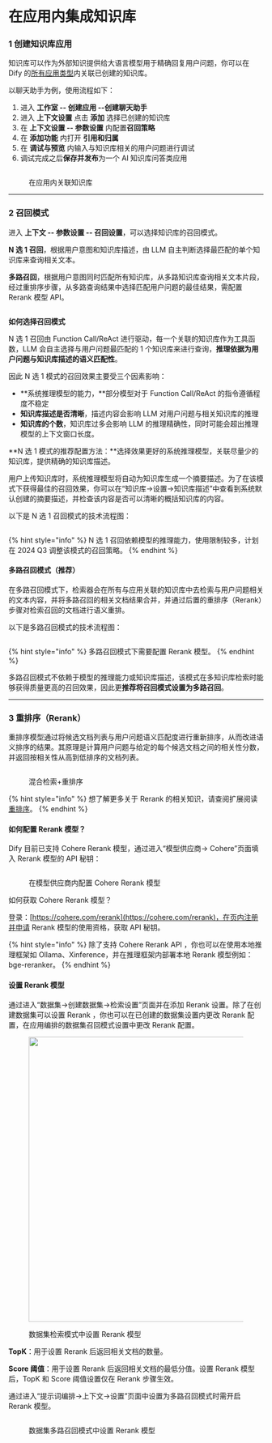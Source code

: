 # 在应用内集成知识库

### 1 创建知识库应用

知识库可以作为外部知识提供给大语言模型用于精确回复用户问题，你可以在 Dify 的[所有应用类型](../application-design/#application\_type)内关联已创建的知识库。

以聊天助手为例，使用流程如下：

1. 进入 **工作室 -- 创建应用 --创建聊天助手**
2. 进入 **上下文设置** 点击 **添加** 选择已创建的知识库
3. 在 **上下文设置 -- 参数设置** 内配置**召回策略**
4. 在 **添加功能** 内打开 **引用和归属**&#x20;
5. 在 **调试与预览** 内输入与知识库相关的用户问题进行调试
6. 调试完成之后**保存并发布**为一个 AI 知识库问答类应用

<figure><img src="../../.gitbook/assets/image (187).png" alt=""><figcaption><p>在应用内关联知识库</p></figcaption></figure>

***

### 2 召回模式

进入 **上下文 -- 参数设置 -- 召回设置**，可以选择知识库的召回模式。

**N 选 1 召回**，根据用户意图和知识库描述，由 LLM 自主判断选择最匹配的单个知识库来查询相关文本。

**多路召回**，根据用户意图同时匹配所有知识库，从多路知识库查询相关文本片段，经过重排序步骤，从多路查询结果中选择匹配用户问题的最佳结果，需配置 Rerank 模型 API。

<figure><img src="../../.gitbook/assets/image (189).png" alt=""><figcaption></figcaption></figure>

**如何选择召回模式**

N 选 1 召回由  Function Call/ReAct 进行驱动，每一个关联的知识库作为工具函数，LLM 会自主选择与用户问题最匹配的 1 个知识库来进行查询，**推理依据为用户问题与知识库描述的语义匹配性**。

因此 N 选 1 模式的召回效果主要受三个因素影响：

* **系统推理模型的能力，**部分模型对于 Function Call/ReAct 的指令遵循程度不稳定
* **知识库描述是否清晰**，描述内容会影响 LLM 对用户问题与相关知识库的推理
* **知识库的个数**，知识库过多会影响 LLM 的推理精确性，同时可能会超出推理模型的上下文窗口长度。

**N 选 1 模式的推荐配置方法：**选择效果更好的系统推理模型，关联尽量少的知识库，提供精确的知识库描述。

用户上传知识库时，系统推理模型将自动为知识库生成一个摘要描述。为了在该模式下获得最佳的召回效果，你可以在“知识库->设置->知识库描述”中查看到系统默认创建的摘要描述，并检查该内容是否可以清晰的概括知识库的内容。

以下是 N 选 1 召回模式的技术流程图：

<figure><img src="../../.gitbook/assets/image (190).png" alt=""><figcaption></figcaption></figure>

{% hint style="info" %}
N 选 1 召回依赖模型的推理能力，使用限制较多，计划在 2024 Q3 调整该模式的召回策略。
{% endhint %}

#### 多路召回模式（推荐） <a href="#duo-lu-zhao-hui-mo-shi" id="duo-lu-zhao-hui-mo-shi"></a>

在多路召回模式下，检索器会在所有与应用关联的知识库中去检索与用户问题相关的文本内容，并将多路召回的相关文档结果合并，并通过后置的重排序（Rerank）步骤对检索召回的文档进行语义重排。

以下是多路召回模式的技术流程图：

<figure><img src="https://docs.dify.ai/~gitbook/image?url=https%3A%2F%2F1288284732-files.gitbook.io%2F%7E%2Ffiles%2Fv0%2Fb%2Fgitbook-x-prod.appspot.com%2Fo%2Fspaces%252FCdDIVDY6AtAz028MFT4d%252Fuploads%252Fgit-blob-9bb237ea9a2b4cc09637e951e696d5b52eb31033%252Fimage.png%3Falt%3Dmedia&#x26;width=768&#x26;dpr=4&#x26;quality=100&#x26;sign=0790e257848b5e6c45ce226109aa1c2f5d54bae1c04d1e14dec9fa6a46bdee17" alt=""><figcaption></figcaption></figure>

{% hint style="info" %}
多路召回模式下需要配置 Rerank 模型。
{% endhint %}

多路召回模式不依赖于模型的推理能力或知识库描述，该模式在多知识库检索时能够获得质量更高的召回效果，因此更**推荐将召回模式设置为多路召回**。

***

### 3 重排序（Rerank）

重排序模型通过将候选文档列表与用户问题语义匹配度进行重新排序，从而改进语义排序的结果。其原理是计算用户问题与给定的每个候选文档之间的相关性分数，并返回按相关性从高到低排序的文档列表。

<figure><img src="../../.gitbook/assets/image (128).png" alt=""><figcaption><p>混合检索+重排序</p></figcaption></figure>

{% hint style="info" %}
想了解更多关于 Rerank 的相关知识，请查阅扩展阅读[重排序](integrate\_knowledge\_within\_application.md#zhong-pai-xu-rerank)。
{% endhint %}

#### 如何配置 Rerank 模型？

Dify 目前已支持 Cohere Rerank 模型，通过进入“模型供应商-> Cohere”页面填入 Rerank 模型的 API 秘钥：

<figure><img src="../../.gitbook/assets/image (112).png" alt=""><figcaption><p>在模型供应商内配置 Cohere Rerank 模型</p></figcaption></figure>

如何获取 Cohere Rerank 模型？

登录：[https://cohere.com/rerank](https://cohere.com/rerank)，在页内注册并申请 Rerank 模型的使用资格，获取 API 秘钥。

{% hint style="info" %}
除了支持 Cohere Rerank API ，你也可以在使用本地推理框架如 Ollama、Xinference，并在推理框架内部署本地 Rerank 模型例如： bge-reranker。
{% endhint %}

#### 设置 Rerank 模型

通过进入“数据集->创建数据集->检索设置”页面并在添加 Rerank 设置。除了在创建数据集可以设置 Rerank ，你也可以在已创建的数据集设置内更改 Rerank 配置，在应用编排的数据集召回模式设置中更改 Rerank 配置。

<figure><img src="../../.gitbook/assets/image (1) (1) (1) (1) (1) (1) (1) (1) (1) (1) (1) (1) (1) (1) (1).png" alt="" width="563"><figcaption><p>数据集检索模式中设置 Rerank 模型</p></figcaption></figure>

**TopK**：用于设置 Rerank 后返回相关文档的数量。

**Score 阈值**：用于设置 Rerank 后返回相关文档的最低分值。设置 Rerank 模型后，TopK 和 Score 阈值设置仅在 Rerank 步骤生效。

通过进入“提示词编排->上下文->设置”页面中设置为多路召回模式时需开启 Rerank 模型。

<figure><img src="../../.gitbook/assets/image (1) (1) (1) (1) (1) (1) (1) (1) (1) (1) (1) (1) (1) (1) (1) (1).png" alt=""><figcaption><p>数据集多路召回模式中设置 Rerank 模型</p></figcaption></figure>
